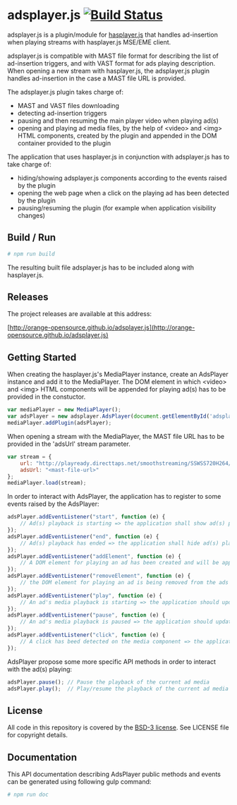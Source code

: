 # adsplayer.js [![Build Status](https://travis-ci.org/Orange-OpenSource/adsplayer.js.svg?branch=development&style=flat-square)](https://travis-ci.org/Orange-OpenSource/adsplayer.js)

adsplayer.js is a plugin/module for [hasplayer.js](https://github.com/Orange-OpenSource/hasplayer.js) that handles ad-insertion when playing streams with hasplayer.js MSE/EME client.

adsplayer.js is compatible with MAST file format for describing the list of ad-insertion triggers, and with VAST format for ads playing description.
When opening a new stream with hasplayer.js, the adsplayer.js plugin handles ad-insertion in the case a MAST file URL is provided.

The adsplayer.js plugin takes charge of:
* MAST and VAST files downloading
* detecting ad-insertion triggers
* pausing and then resuming the main player video when playing ad(s)
* opening and playing ad media files, by the help of &lt;video&gt; and &lt;img&gt; HTML components, created by the plugin and appended in the DOM container provided to the plugin

The application that uses hasplayer.js in conjunction with adsplayer.js has to take charge of:
* hiding/showing adsplayer.js components according to the events raised by the plugin
* opening the web page when a click on the playing ad has been detected by the plugin
* pausing/resuming the plugin (for example when application visibility changes)

## Build / Run

``` bash
# npm run build
```

The resulting built file adsplayer.js has to be included along with hasplayer.js.

## Releases

The project releases are available at this address:

[http://orange-opensource.github.io/adsplayer.js](http://orange-opensource.github.io/adsplayer.js)

## Getting Started

When creating the hasplayer.js's MediaPlayer instance, create an AdsPlayer instance and add it to the MediaPlayer.
The DOM element in which &lt;video&gt; and &lt;img&gt; HTML components will be appended for playing ad(s) has to be provided in the constuctor.

``` js
var mediaPlayer = new MediaPlayer();
var adsPlayer = new adsplayer.AdsPlayer(document.getElementById('adsplayer-container'));
mediaPlayer.addPlugin(adsPlayer);
```

When opening a stream with the MediaPlayer, the MAST file URL has to be provided in the 'adsUrl' stream parameter.

``` js
var stream = {
    url: "http://playready.directtaps.net/smoothstreaming/SSWSS720H264/SuperSpeedway_720.ism/Manifest",
    adsUrl: "<mast-file-url>"
};
mediaPlayer.load(stream);
```

In order to interact with AdsPlayer, the application has to register to some events raised by the AdsPlayer:

``` js
adsPlayer.addEventListener("start", function (e) {
    // Ad(s) playback is starting => the application shall show ad(s) player container and hide main video
});
adsPlayer.addEventListener("end", function (e) {
    // Ad(s) playback has ended => the application shall hide ad(s) player container and show main video
});
adsPlayer.addEventListener("addElement", function (e) {
    // A DOM element for playing an ad has been created and will be appended in the ads player container. The element can be either a &lt;video&gt; or an &lt;img&gt; element
});
adsPlayer.addEventListener("removeElement", function (e) {
    // the DOM element for playing an ad is being removed from the ads player container and deleted
});
adsPlayer.addEventListener("play", function (e) {
    // An ad's media playback is starting => the application should update play/pause button
});
adsPlayer.addEventListener("pause", function (e) {
    // An ad's media playback is paused => the application should update play/pause button
});
adsPlayer.addEventListener("click", function (e) {
    // A click has beed detected on the media component => the application shall open the corresponding web page, which URL is contained in parameter e.data.uri
});
```

AdsPlayer propose some more specific API methods in order to interact with the ad(s) playing:

``` js
adsPlayer.pause(); // Pause the playback of the current ad media
adsPlayer.play();  // Play/resume the playback of the current ad media
```

## License

All code in this repository is covered by the [BSD-3 license](http://opensource.org/licenses/BSD-3-Clause).
See LICENSE file for copyright details.


## Documentation

This API documentation describing AdsPlayer public methods and events can be generated using following gulp command:

``` bash
# npm run doc
```
